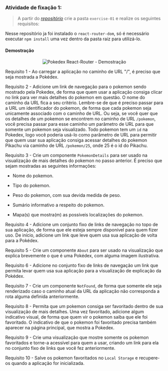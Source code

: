 ###  Atividade de fixação 1:
> A partir do _[repositório](https://github.com/tryber/exercise-pokedex-router)_ crie a pasta `exercise-01` e realize os seguintes requisitos:

Nesse repositório ja foi instalado o `react-router-dom`, só é necessário executar `npm install` uma vez dentro da pasta raiz para utilizá-lo.

#### Demostração
<p align="center">
  <img src="" alt="Pokedex React-Router - Demostração"/>
</p>

Requisito 1 - Ao carregar a aplicação no caminho de URL "/", é preciso que seja mostrada a Pokédex.

Requisito 2 - Adicione um link de navegação para o pokemon sendo mostrado pela Pokedex, de forma que quem usar a aplicação consiga clicar no link para ver mais detalhes do pokemon em questão. O nome do caminho da URL fica a seu critério. Lembre-se de que é preciso passar para a URL um identificador do pokemon, de forma que cada pokemon seja unicamente associado com o caminho de URL. Ou seja, se você quer que os detalhes de um pokemon se encontrem no caminho de URL `/pokemon`, você precisa passar para esse caminho um parâmetro de URL para que somente um pokemon seja visualizado. Todo pokemon tem um `id` na Pokedex, logo você poderia usá-lo como parâmetro de URL para permitir que quem usar sua aplicação consiga acessar detalhes do pokemon Pikachu via caminho de URL `/pokemon/25`, onde 25 é o id do Pikachu.

Requisito 3 - Crie um componente `PokemonDetails` para ser usado na visualização de mais detalhes do pokemon no passo anterior. É preciso que sejam mostradas as seguintes informações:

* Nome do pokemon.

* Tipo do pokemon.

* Peso do pokemon, com sua devida medida de peso.

* Sumário informativo a respeito do pokemon.

* Mapa(s) que mostra(m) as possíveis localizações do pokemon.

Requisito 4 - Adicione um conjunto fixo de links de navegação no topo de sua aplicação, de forma que ele esteja sempre disponível para quem fizer uso. De início, adicione um link que leve quem usa sua aplicação de volta para a Pokédex.

Requisito 5 - Crie um componente `About` para ser usado na visualização que explica brevemente o que é uma Pokédex, com alguma imagem ilustrativa.

Requisito 6 - Adicione no conjunto fixo de links de navegação um link que permita levar quem usa sua aplicação para a visualização de explicação da Pokédex.

Requisito 7 - Crie um componente `NotFound`, de forma que somente ele seja renderizado caso o caminho atual da URL da aplicação não corresponda a rota alguma definida anteriormente.

Requisito 8 - Permita que um pokemon consiga ser favoritado dentro de sua visualização de mais detalhes. Uma vez favoritado, adicione algum indicativo visual, de forma que quem vir o pokemon saiba que ele foi favoritado. O indicativo de que o pokemon foi favoritado precisa também aparecer na página principal, que mostra a Pokedex.

Requisito 9 - Crie uma visualização que mostre somente os pokemon favoritados e torne-a acessível para quem a usar, criando um link para ela no conjunto fixo de links que você fez anteriormente.

Requisito 10 - Salve os pokemon favoritados no `Local Storage` e recupere-os quando a aplicação for inicializada.

